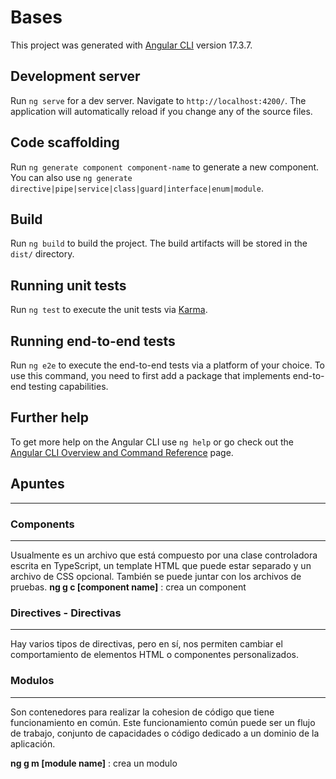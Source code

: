 # Bases

This project was generated with [Angular CLI](https://github.com/angular/angular-cli) version 17.3.7.

## Development server

Run `ng serve` for a dev server. Navigate to `http://localhost:4200/`. The application will automatically reload if you change any of the source files.

## Code scaffolding

Run `ng generate component component-name` to generate a new component. You can also use `ng generate directive|pipe|service|class|guard|interface|enum|module`.

## Build

Run `ng build` to build the project. The build artifacts will be stored in the `dist/` directory.

## Running unit tests

Run `ng test` to execute the unit tests via [Karma](https://karma-runner.github.io).

## Running end-to-end tests

Run `ng e2e` to execute the end-to-end tests via a platform of your choice. To use this command, you need to first add a package that implements end-to-end testing capabilities.

## Further help

To get more help on the Angular CLI use `ng help` or go check out the [Angular CLI Overview and Command Reference](https://angular.io/cli) page.

## Apuntes

---

### Components

---

Usualmente es un archivo que está compuesto por
una clase controladora escrita en TypeScript, un
template HTML que puede estar separado y un archivo
de CSS opcional. También se puede juntar con los
archivos de pruebas.
**ng g c [component name]** : crea un component

### Directives - Directivas

---

Hay varios tipos de directivas, pero en sí, nos permiten
cambiar el comportamiento de elementos HTML o
componentes personalizados.

### Modulos

---

Son contenedores para realizar la cohesion de código
que tiene funcionamiento en común. Este
funcionamiento común puede ser un flujo de trabajo,
conjunto de capacidades o código dedicado a un
dominio de la aplicación.

**ng g m [module name]** : crea un modulo
